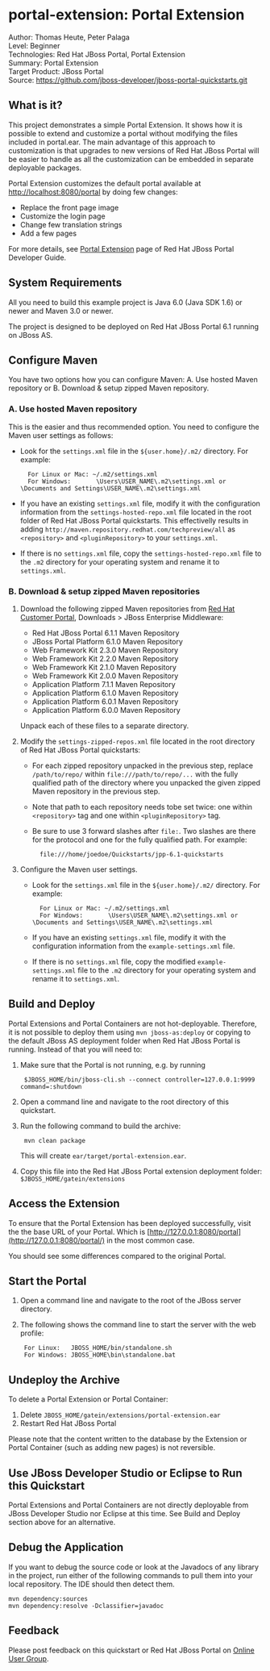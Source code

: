 <!--~ Do not edit this derived file! See jboss-portal-quickstarts/src/main/freemarker/portal-extension/README.md.ftl ~-->

portal-extension: Portal Extension
============================
Author: Thomas Heute, Peter Palaga  
Level: Beginner  
Technologies: Red Hat JBoss Portal, Portal Extension  
Summary: Portal Extension  
Target Product: JBoss Portal  
Source: <https://github.com/jboss-developer/jboss-portal-quickstarts.git>


What is it?
-----------

This project demonstrates a simple Portal Extension. It shows how it is possible to extend and customize a portal without
modifying the files included in portal.ear. The main advantage of this approach to customization is that upgrades to new
versions of Red Hat JBoss Portal will be easier to handle as all the customization can be embedded in separate
deployable packages.

Portal Extension customizes the default portal available at [http://localhost:8080/portal](http://localhost:8080/portal) by doing few changes:

* Replace the front page image
* Customize the login page
* Change few translation strings
* Add a few pages

For more details, see [Portal Extension](https://access.redhat.com/site/documentation/en-US/JBoss_Portal_Platform/6.1/html/Development_Guide/chap-Portal_Extension.html) page of
Red Hat JBoss Portal Developer Guide.


<!--~ Included from gatein-portal-quickstarts-parent/src/main/freemarker/include/system-requirements.md.ftl ~-->
System Requirements
-------------------

All you need to build this example project is Java 6.0 (Java SDK 1.6) or newer and Maven 3.0 or newer.

The project is designed to be deployed on Red Hat JBoss Portal 6.1 running on JBoss AS.


<!--~ Included from gatein-portal-quickstarts-parent/src/main/freemarker/include/configure-maven.md.ftl ~-->
Configure Maven
---------------

You have two options how you can configure Maven: A. Use hosted Maven repository or B. Download & setup zipped Maven repository.

### A. Use hosted Maven repository

This is the easier and thus recommended option. You need to configure the Maven user settings as follows:

* Look for the `settings.xml` file in the `${user.home}/.m2/` directory. For example:

        For Linux or Mac: ~/.m2/settings.xml
        For Windows:       \Users\USER_NAME\.m2\settings.xml or \Documents and Settings\USER_NAME\.m2\settings.xml
* If you have an existing `settings.xml` file, modify it with the configuration information from the `settings-hosted-repo.xml`
  file located in the root folder of Red Hat JBoss Portal quickstarts. This effectivelly results in
  adding `http://maven.repository.redhat.com/techpreview/all` as `<repository>` and `<pluginRepository>` to your `settings.xml`.
* If there is no `settings.xml` file, copy the `settings-hosted-repo.xml` file to the `.m2` directory for your
  operating system and rename it to `settings.xml`.

### B. Download & setup zipped Maven repositories

1.  Download the following zipped Maven repositories from [Red Hat Customer Portal](https://access.redhat.com/),
    Downloads > JBoss Enterprise Middleware:
    * Red Hat JBoss Portal 6.1.1 Maven Repository
    * JBoss Portal Platform 6.1.0 Maven Repository
    * Web Framework Kit 2.3.0 Maven Repository
    * Web Framework Kit 2.2.0 Maven Repository
    * Web Framework Kit 2.1.0 Maven Repository
    * Web Framework Kit 2.0.0 Maven Repository
    * Application Platform 7.1.1 Maven Repository
    * Application Platform 6.1.0 Maven Repository
    * Application Platform 6.0.1 Maven Repository
    * Application Platform 6.0.0 Maven Repository

    Unpack each of these files to a separate directory.

2.  Modify the `settings-zipped-repos.xml` file located in the root directory of Red Hat JBoss Portal
    quickstarts:
    * For each zipped repository unpacked in the previous step, replace `/path/to/repo/` within `file:///path/to/repo/...`
      with the fully qualified path of the directory where you unpacked the given zipped Maven repository in the previous
      step.
    * Note that path to each repository needs tobe set twice: one within `<repository>` tag and one within
      `<pluginRepository>` tag.
    * Be sure to use 3 forward slashes after `file:`. Two slashes are there for the protocol and one for the fully qualified
      path. For example:

            file:///home/joedoe/Quickstarts/jpp-6.1-quickstarts
3.  Configure the Maven user settings.
    * Look for the `settings.xml` file in the `${user.home}/.m2/` directory. For example:

            For Linux or Mac: ~/.m2/settings.xml
            For Windows:       \Users\USER_NAME\.m2\settings.xml or \Documents and Settings\USER_NAME\.m2\settings.xml
    * If you have an existing `settings.xml` file, modify it with the configuration information from the `example-settings.xml`
      file.
    * If there is no `settings.xml` file, copy the modified `example-settings.xml` file to the `.m2` directory for your
      operating system and rename it to `settings.xml`.



<!--~ Included from gatein-portal-quickstarts-parent/src/main/freemarker/include/build-and-deploy-portal-container-or-extension.md.ftl ~-->
Build and Deploy
----------------

Portal Extensions and Portal Containers are not hot-deployable. Therefore, it is not possible to deploy them using 
`mvn jboss-as:deploy` or copying to the default JBoss AS deployment folder when 
Red Hat JBoss Portal is running. Instead of that you will need to:

1. Make sure that the Portal is not running, e.g. by running 

        $JBOSS_HOME/bin/jboss-cli.sh --connect controller=127.0.0.1:9999 command=:shutdown

2. Open a command line and navigate to the root directory of this quickstart.
3. Run the following command to build the archive:

        mvn clean package

    This will create `ear/target/portal-extension.ear`.
4. Copy this file into the Red Hat JBoss Portal extension deployment folder: `$JBOSS_HOME/gatein/extensions`

Access the Extension
--------------------

To ensure that the Portal Extension has been deployed successfully, visit the the base URL of your Portal. Which is
[http://127.0.0.1:8080/portal](http://127.0.0.1:8080/portal/) in the most common case.

You should see some differences compared to the original Portal.


<!--~ Included from gatein-portal-quickstarts-parent/src/main/freemarker/include/start-the-portal.md.ftl ~-->
Start the Portal
----------------

1. Open a command line and navigate to the root of the JBoss server directory.
2. The following shows the command line to start the server with the web profile:

        For Linux:   JBOSS_HOME/bin/standalone.sh
        For Windows: JBOSS_HOME\bin\standalone.bat


Undeploy the Archive
--------------------

To delete a Portal Extension or Portal Container:

1. Delete `JBOSS_HOME/gatein/extensions/portal-extension.ear`
2. Restart Red Hat JBoss Portal

Please note that the content written to the database by the Extension or Portal Container (such as adding new pages) is not 
reversible.


Use JBoss Developer Studio or Eclipse to Run this Quickstart
------------------------------------------------------------

Portal Extensions and Portal Containers are not directly deployable from JBoss Developer Studio nor Eclipse at this time. 
See Build and Deploy section above for an alternative.  


<!--~ Included from gatein-portal-quickstarts-parent/src/main/freemarker/include/debug.md.ftl ~-->
Debug the Application
---------------------

If you want to debug the source code or look at the Javadocs of any library in the project, run either of the following 
commands to pull them into your local repository. The IDE should then detect them.

    mvn dependency:sources
    mvn dependency:resolve -Dclassifier=javadoc


<!--~ Included from gatein-portal-quickstarts-parent/src/main/freemarker/include/feedback.md.ftl ~-->
Feedback
--------

Please post feedback on this quickstart or Red Hat JBoss Portal on [Online User Group](https://access.redhat.com/groups/jboss-enterprise-middleware).
